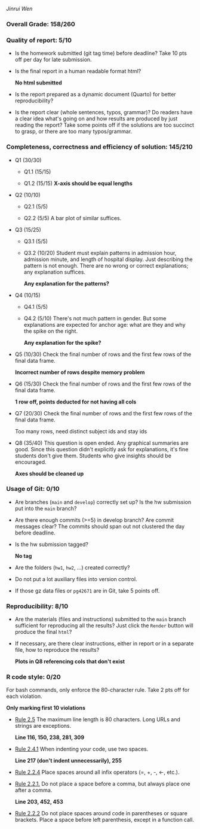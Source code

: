 *Jinrui Wen*

### Overall Grade: 158/260

### Quality of report: 5/10

-   Is the homework submitted (git tag time) before deadline? Take 10 pts off per day for late submission.

-   Is the final report in a human readable format html?

    **No html submitted**

-   Is the report prepared as a dynamic document (Quarto) for better reproducibility?

-   Is the report clear (whole sentences, typos, grammar)? Do readers have a clear idea what's going on and how results are produced by just reading the report? Take some points off if the solutions are too succinct to grasp, or there are too many typos/grammar.

### Completeness, correctness and efficiency of solution: 145/210

-   Q1 (30/30)

    -   Q1.1 (15/15)

    -   Q1.2 (15/15) **X-axis should be equal lengths**

-   Q2 (10/10)

    -   Q2.1 (5/5)

    -   Q2.2 (5/5) A bar plot of similar suffices.

-   Q3 (15/25)

    -   Q3.1 (5/5)

    -   Q3.2 (10/20) Student must explain patterns in admission hour, admission minute, and length of hospital display. Just describing the pattern is not enough. There are no wrong or correct explanations; any explanation suffices.

        **Any explanation for the patterns?**

-   Q4 (10/15)

    -   Q4.1 (5/5)

    -   Q4.2 (5/10) There's not much pattern in gender. But some explanations are expected for anchor age: what are they and why the spike on the right.

        **Any explanation for the spike?**

-   Q5 (10/30) Check the final number of rows and the first few rows of the final data frame.

    **Incorrect number of rows despite memory problem**

-   Q6 (15/30) Check the final number of rows and the first few rows of the final data frame.

    **1 row off, points deducted for not having all cols**

-   Q7 (20/30) Check the final number of rows and the first few rows of the final data frame.

    Too many rows, need distinct subject ids and stay ids

-   Q8 (35/40) This question is open ended. Any graphical summaries are good. Since this question didn't explicitly ask for explanations, it's fine students don't give them. Students who give insights should be encouraged.

    **Axes should be cleaned up**

### Usage of Git: 0/10

-   Are branches (`main` and `develop`) correctly set up? Is the hw submission put into the `main` branch?

-   Are there enough commits (\>=5) in develop branch? Are commit messages clear? The commits should span out not clustered the day before deadline.

-   Is the hw submission tagged?

    **No tag**

-   Are the folders (`hw1`, `hw2`, ...) created correctly?

-   Do not put a lot auxiliary files into version control.

-   If those gz data files or `pg42671` are in Git, take 5 points off.

### Reproducibility: 8/10

-   Are the materials (files and instructions) submitted to the `main` branch sufficient for reproducing all the results? Just click the `Render` button will produce the final `html`?

-   If necessary, are there clear instructions, either in report or in a separate file, how to reproduce the results?

    **Plots in Q8 referencing cols that don't exist**

### R code style: 0/20

For bash commands, only enforce the 80-character rule. Take 2 pts off for each violation.

**Only marking first 10 violations**

-   [Rule 2.5](https://style.tidyverse.org/syntax.html#long-lines) The maximum line length is 80 characters. Long URLs and strings are exceptions.

    **Line 116, 150, 238, 281, 309**

-   [Rule 2.4.1](https://style.tidyverse.org/syntax.html#indenting) When indenting your code, use two spaces.

    **Line 217 (don't indent unnecessarily), 255**

-   [Rule 2.2.4](https://style.tidyverse.org/syntax.html#infix-operators) Place spaces around all infix operators (=, +, -, \<-, etc.).

-   [Rule 2.2.1.](https://style.tidyverse.org/syntax.html#commas) Do not place a space before a comma, but always place one after a comma.

    **Line 203, 452, 453**

-   [Rule 2.2.2](https://style.tidyverse.org/syntax.html#parentheses) Do not place spaces around code in parentheses or square brackets. Place a space before left parenthesis, except in a function call.
